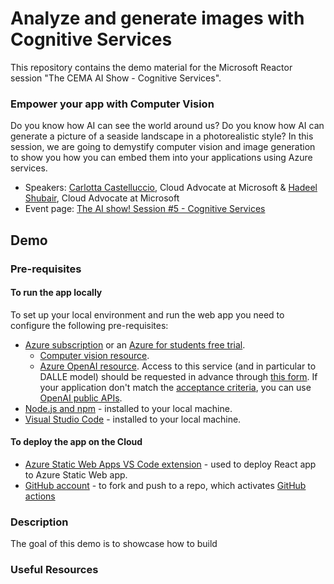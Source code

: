 # Analyze and generate images with Cognitive Services
This repository contains the demo material for the Microsoft Reactor session "The CEMA AI Show - Cognitive Services".

### Empower your app with Computer Vision
Do you know how AI can see the world around us? Do you know how AI can generate a picture of a seaside landscape in a photorealistic style? In this session, we are going to demystify computer vision and image generation to show you how you can embed them into your applications using Azure services.


* Speakers: [Carlotta Castelluccio](https://www.linkedin.com/in/carlotta-castelluccio/), Cloud Advocate at Microsoft &
            [Hadeel Shubair](https://www.linkedin.com/in/hadeel-shubair-9883a9160/), Cloud Advocate at Microsoft
* Event page: [The AI show! Session #5 - Cognitive Services](https://developer.microsoft.com/en-us/reactor/events/19883/) 

## Demo
### Pre-requisites

#### To run the app locally
To set up your local environment and run the web app you need to configure the following pre-requisites:
* [Azure subscription](https://azure.microsoft.com/en-us/pricing/offers/ms-azr-0044p/) or an [Azure for students free trial](https://azure.microsoft.com/en-us/students/).
  * [Computer vision resource](https://ms.portal.azure.com/#create/Microsoft.CognitiveServicesComputerVision).
  * [Azure OpenAI resource](https://ms.portal.azure.com/#create/Microsoft.CognitiveServicesOpenAI). Access to this service (and in particular to DALLE model) should be requested in advance through [this form](https://customervoice.microsoft.com/Pages/ResponsePage.aspx?id=v4j5cvGGr0GRqy180BHbR7en2Ais5pxKtso_Pz4b1_xUOFA5Qk1UWDRBMjg0WFhPMkIzTzhKQ1dWNyQlQCN0PWcu). If your application don't match the [acceptance criteria](https://learn.microsoft.com/legal/cognitive-services/openai/limited-access?context=%2Fazure%2Fcognitive-services%2Fopenai%2Fcontext%2Fcontext), you can use [OpenAI public APIs](https://platform.openai.com/docs/api-reference/introduction).
* [Node.js and npm](https://nodejs.org/en/download) - installed to your local machine.
* [Visual Studio Code](https://code.visualstudio.com/) - installed to your local machine.

#### To deploy the app on the Cloud
* [Azure Static Web Apps VS Code extension](https://marketplace.visualstudio.com/items?itemName=ms-azuretools.vscode-azurestaticwebapps) - used to deploy React app to Azure Static Web app.
* [GitHub account](https://github.com/) - to fork and push to a repo, which activates [GitHub actions](https://docs.github.com/actions)

### Description
The goal of this demo is to showcase how to build 

### Useful Resources

